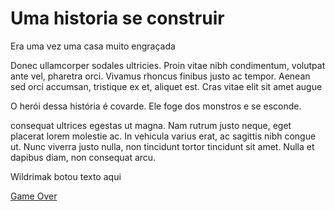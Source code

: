 # Uma historia se construir
Era uma vez uma casa muito engraçada

Donec ullamcorper sodales ultricies. Proin vitae nibh condimentum, volutpat ante vel, pharetra orci. Vivamus rhoncus finibus justo ac tempor. Aenean sed orci accumsan, tristique ex et, aliquet est. Cras vitae elit sit amet augue

O herói dessa história é covarde.
Ele foge dos monstros e se esconde.

consequat ultrices egestas ut magna. Nam rutrum justo neque, eget placerat lorem molestie ac. In vehicula varius erat, ac sagittis nibh congue ut. Nunc viverra justo nulla, non tincidunt tortor tincidunt sit amet. Nulla et dapibus diam, non consequat arcu.


Wildrimak botou texto aqui

[Game Over](test-link.md)
